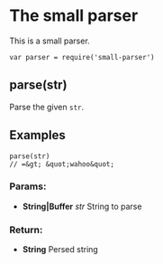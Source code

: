 

<!-- Start /home/charles/Repositories/doxstrap/examples/fixtures/small-parser.js -->





# The small parser

This is a small parser.

    var parser = require('small-parser')



















## parse(str)



Parse the given `str`.

## Examples

    parse(str)
    // =&gt; &quot;wahoo&quot;











### Params: 

* **String|Buffer** *str* String to parse




### Return:

* **String** Persed string





<!-- End /home/charles/Repositories/doxstrap/examples/fixtures/small-parser.js -->

